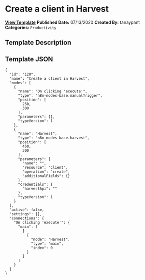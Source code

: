 # Create a client in Harvest

**[View Template](https://n8n.io/workflows/494-/)**  **Published Date:** 07/13/2020  **Created By:** tanaypant  **Categories:** `Productivity`  

## Template Description



## Template JSON

```
{
  "id": "120",
  "name": "Create a client in Harvest",
  "nodes": [
    {
      "name": "On clicking 'execute'",
      "type": "n8n-nodes-base.manualTrigger",
      "position": [
        250,
        300
      ],
      "parameters": {},
      "typeVersion": 1
    },
    {
      "name": "Harvest",
      "type": "n8n-nodes-base.harvest",
      "position": [
        450,
        300
      ],
      "parameters": {
        "name": "",
        "resource": "client",
        "operation": "create",
        "additionalFields": {}
      },
      "credentials": {
        "harvestApi": ""
      },
      "typeVersion": 1
    }
  ],
  "active": false,
  "settings": {},
  "connections": {
    "On clicking 'execute'": {
      "main": [
        [
          {
            "node": "Harvest",
            "type": "main",
            "index": 0
          }
        ]
      ]
    }
  }
}
```
